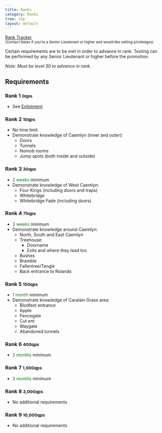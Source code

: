 ```yaml
---
title: Ranks
category: Ranks
tree: top
layout: default
---
```


[Rank Tracker](https://docs.google.com/spreadsheet/ccc?key=0AqbRkNNvr2HRdF8wZFExUVpDNS1MdGI0SFlSaDA3UGc#gid=0)  
<small>(Contact Nalav if you're a Senior Lieutenant or higher and would like editing priviledges)</small>

Certain requirements are to be met in order to advance in rank. Testing can be
performed by any Senior Lieutenant or higher before the promotion.

_Note: Must be level 30 to advance in rank._

## Requirements

### Rank 1 <small>0qps</small>

*  See [Enlistment](/enlistment)

### Rank 2 <small>10qps</small>

*  No time limit
*  Demonstrate knowledge of Caemlyn (inner and outer):
   *  Doors
   *  Tunnels
   *  Nomob rooms
   *  Jump spots (both inside and outside)

### Rank 3 <small>30qps</small>

*  <span style="color: green">2 weeks</span> minimum
*  Demonstrate knowledge of West Caemlyn:
   *  Four Kings (including doors and traps)
   *  Whitebridge
   *  Whitebridge Fade (including doors)

### Rank 4 <small>75qps</small>

*  <span style="color: green">3 weeks</span> minimum
*  Demonstrate knowledge around Caemlyn:
   *  North, South and East Caemlyn
   *  Treehouse:
      *  Doorname
      *  Exits and where they lead too
   *  Bushes
   *  Bramble
   *  Fallentree/Tangle
   *  Back entrance to Rolands

### Rank 5 <small>150qps</small>

*  <span style="color: green">1 month</span> minimum
*  Demonstrate knowledge of Caralain Grass area:
   *  Blodfest entrance
   *  Apple
   *  Fencegate
   *  Cut ent
   *  Waygate
   *  Abandoned tunnels

### Rank 6 <small>400qps</small>

*  <span style="color: green">2 months</span> minimum

### Rank 7 <small>1,000qps</small>

*  <span style="color: green">3 months</span> minimum

### Rank 8 <small>3,000qps</small>

*  No additional requirements

### Rank 9 <small>10,000qps</small>

*  No additional requirements

